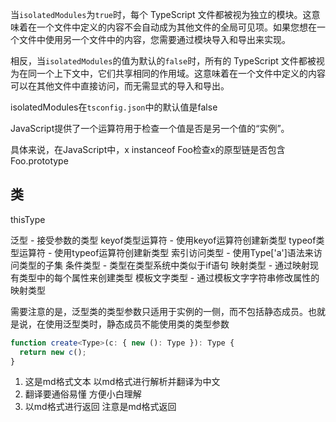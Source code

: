 当`isolatedModules`为`true`时，每个 TypeScript 文件都被视为独立的模块。这意味着在一个文件中定义的内容不会自动成为其他文件的全局可见项。如果您想在一个文件中使用另一个文件中的内容，您需要通过模块导入和导出来实现。

相反，当`isolatedModules`的值为默认的`false`时，所有的 TypeScript 文件都被视为在同一个上下文中，它们共享相同的作用域。这意味着在一个文件中定义的内容可以在其他文件中直接访问，而无需显式的导入和导出。

isolatedModules在`tsconfig.json`中的默认值是false



JavaScript提供了一个运算符用于检查一个值是否是另一个值的“实例”。

具体来说，在JavaScript中，x instanceof Foo检查x的原型链是否包含Foo.prototype









## 类 

thisType







泛型 - 接受参数的类型
keyof类型运算符 - 使用keyof运算符创建新类型
typeof类型运算符 - 使用typeof运算符创建新类型
索引访问类型 - 使用Type['a']语法来访问类型的子集
条件类型 - 类型在类型系统中类似于if语句
映射类型 - 通过映射现有类型中的每个属性来创建类型
模板文字类型 - 通过模板文字字符串修改属性的映射类型



需要注意的是，泛型类的类型参数只适用于实例的一侧，而不包括静态成员。也就是说，在使用泛型类时，静态成员不能使用类的类型参数

```ts
function create<Type>(c: { new (): Type }): Type {
  return new c();
}
```





1. 这是md格式文本 以md格式进行解析并翻译为中文
2. 翻译要通俗易懂 方便小白理解
3. 以md格式进行返回 注意是md格式返回
